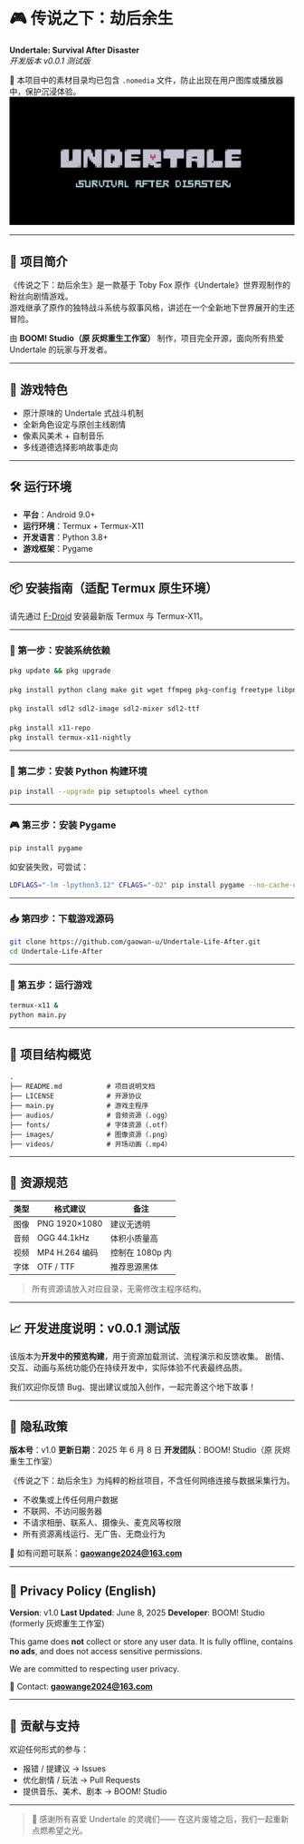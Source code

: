# 🎮 传说之下：劫后余生  
**Undertale: Survival After Disaster**  
_开发版本 v0.0.1 测试版_

📁 本项目中的素材目录均已包含 `.nomedia` 文件，防止出现在用户图库或播放器中，保护沉浸体验。
![游戏封面](images/background_5.jpg)

---

## 🧭 项目简介

《传说之下：劫后余生》是一款基于 Toby Fox 原作《Undertale》世界观制作的粉丝向剧情游戏。  
游戏继承了原作的独特战斗系统与叙事风格，讲述在一个全新地下世界展开的生还冒险。  

由 **BOOM! Studio（原 灰烬重生工作室）** 制作，项目完全开源，面向所有热爱 Undertale 的玩家与开发者。

---

## 🌟 游戏特色

- 原汁原味的 Undertale 式战斗机制
- 全新角色设定与原创主线剧情
- 像素风美术 + 自制音乐
- 多线道德选择影响故事走向

---

## 🛠️ 运行环境

- **平台**：Android 9.0+
- **运行环境**：Termux + Termux-X11
- **开发语言**：Python 3.8+
- **游戏框架**：Pygame

---

## 📦 安装指南（适配 Termux 原生环境）

请先通过 [F-Droid](https://f-droid.org/) 安装最新版 Termux 与 Termux-X11。

---

### 🧱 第一步：安装系统依赖

```bash
pkg update && pkg upgrade

pkg install python clang make git wget ffmpeg pkg-config freetype libpng libjpeg-turbo

pkg install sdl2 sdl2-image sdl2-mixer sdl2-ttf

pkg install x11-repo
pkg install termux-x11-nightly
````

---

### 🐍 第二步：安装 Python 构建环境

```bash
pip install --upgrade pip setuptools wheel cython
```

---

### 🎮 第三步：安装 Pygame

```bash
pip install pygame
```

如安装失败，可尝试：

```bash
LDFLAGS="-lm -lpython3.12" CFLAGS="-O2" pip install pygame --no-cache-dir
```

---

### 📥 第四步：下载游戏源码

```bash
git clone https://github.com/gaowan-u/Undertale-Life-After.git
cd Undertale-Life-After
```

---

### 🚀 第五步：运行游戏

```bash
termux-x11 &
python main.py
```

---

## 📂 项目结构概览

```plaintext
.
├── README.md           # 项目说明文档
├── LICENSE             # 开源协议
├── main.py             # 游戏主程序
├── audios/             # 音频资源（.ogg）
├── fonts/              # 字体资源（.otf）
├── images/             # 图像资源（.png）
├── videos/             # 开场动画（.mp4）
```

---

## 🎨 资源规范

| 类型 | 格式建议          | 备注         |
| -- | ------------- | ---------- |
| 图像 | PNG 1920×1080 | 建议无透明      |
| 音频 | OGG 44.1kHz   | 体积小质量高     |
| 视频 | MP4 H.264 编码  | 控制在 1080p 内 |
| 字体 | OTF / TTF     | 推荐思源黑体     |

> 所有资源请放入对应目录，无需修改主程序结构。

---

## 📈 开发进度说明：v0.0.1 测试版

该版本为**开发中的预览构建**，用于资源加载测试、流程演示和反馈收集。
剧情、交互、动画与系统功能仍在持续开发中，实际体验不代表最终品质。

我们欢迎你反馈 Bug、提出建议或加入创作，一起完善这个地下故事！

---

## 🔐 隐私政策

**版本号**：v1.0
**更新日期**：2025 年 6 月 8 日
**开发团队**：BOOM! Studio（原 灰烬重生工作室）

《传说之下：劫后余生》为纯粹的粉丝项目，不含任何网络连接与数据采集行为。

* 不收集或上传任何用户数据
* 不联网、不访问服务器
* 不请求相册、联系人、摄像头、麦克风等权限
* 所有资源离线运行、无广告、无商业行为

📧 如有问题可联系：**[gaowange2024@163.com](mailto:gaowange2024@163.com)**

---

## 🔐 Privacy Policy (English)

**Version**: v1.0
**Last Updated**: June 8, 2025
**Developer**: BOOM! Studio (formerly 灰烬重生工作室)

This game does **not** collect or store any user data.
It is fully offline, contains **no ads**, and does not access sensitive permissions.

We are committed to respecting user privacy.

📧 Contact: **[gaowange2024@163.com](mailto:gaowange2024@163.com)**

---

## 🤝 贡献与支持

欢迎任何形式的参与：

* 报错 / 提建议 → Issues
* 优化剧情 / 玩法 → Pull Requests
* 提供音乐、美术、剧本 → BOOM! Studio

---

> 💬 感谢所有喜爱 Undertale 的灵魂们——
> 在这片废墟之后，我们一起重新点燃希望之光。